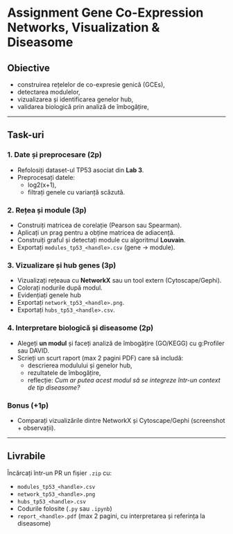 # Assignment Gene Co-Expression Networks, Visualization & Diseasome

## Obiective
- construirea rețelelor de co-expresie genică (GCEs),
- detectarea modulelor,
- vizualizarea și identificarea genelor hub,
- validarea biologică prin analiză de îmbogățire,

---

## Task-uri

### 1. Date și preprocesare (2p)
- Refolosiți dataset-ul TP53 asociat din **Lab 3**.  
- Preprocesați datele:
  - log2(x+1),
  - filtrați genele cu varianță scăzută.  

### 2. Rețea și module (3p)
- Construiți matricea de corelație (Pearson sau Spearman).  
- Aplicați un prag pentru a obține matricea de adiacență.  
- Construiți graful și detectați module cu algoritmul **Louvain**.  
- Exportați `modules_tp53_<handle>.csv` (gene → module).  

### 3. Vizualizare și hub genes (3p)
- Vizualizați rețeaua cu **NetworkX** sau un tool extern (Cytoscape/Gephi).  
- Colorați nodurile după modul.  
- Evidențiați genele hub 
- Exportați `network_tp53_<handle>.png`.  
- Exportați `hubs_tp53_<handle>.csv`.  

### 4. Interpretare biologică și diseasome (2p)
- Alegeți **un modul** și faceți analiză de îmbogățire (GO/KEGG) cu g:Profiler sau DAVID.  
- Scrieți un scurt raport (max 2 pagini PDF) care să includă:
  - descrierea modulului și genelor hub,  
  - rezultatele de îmbogățire,  
  - reflecție: *Cum ar putea acest modul să se integreze într-un context de tip diseasome?*  

### Bonus (+1p)
- Comparați vizualizările dintre NetworkX și Cytoscape/Gephi (screenshot + observații).  

---

## Livrabile
Încărcați într-un PR un fișier `.zip` cu:
- `modules_tp53_<handle>.csv`  
- `network_tp53_<handle>.png`  
- `hubs_tp53_<handle>.csv`  
- Codurile folosite (`.py` sau `.ipynb`)  
- `report_<handle>.pdf` (max 2 pagini, cu interpretarea și referința la diseasome)  

